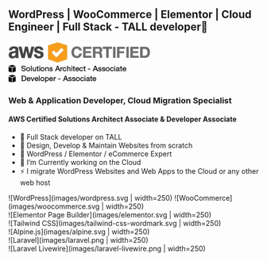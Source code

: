 
## WordPress | WooCommerce | Elementor | Cloud Engineer | Full Stack - TALL developer👋

![AWS Certified](images/AWS_Certified_Logo_SAA_294x230_Color.jpg)  
![Solutions Architect - Associate](images/AWS_Certified_Tag__SAA_294x230-Black.jpg)  
![Developer - Associate](images/AWS_Certified_Tag__DVA_294x230-Black.jpg)  
 
### Web & Application Developer, Cloud Migration Specialist
#### AWS Certified Solutions Architect Associate & Developer Associate 

- 🔭 Full Stack developer on TALL
- 🔭 Design, Develop & Maintain Websites from scratch
- 🌱 WordPress / Elementor / eCommerce Expert
- 🔭 I’m Currently working on the Cloud
- ⚡ I migrate WordPress Websites and Web Apps to the Cloud or any other web host

![WordPress](images/wordpress.svg | width=250) 
![WooCommerce](images/woocommerce.svg | width=250)  
![Elementor Page Builder](images/elementor.svg | width=250)  
![Tailwind CSS](images/tailwind-css-wordmark.svg | width=250)  
![Alpine.js](images/alpine.svg | width=250)  
![Laravel](images/laravel.png | width=250)  
![Laravel Livewire](images/laravel-livewire.png | width=250)  

<!--
**salmanjaveed/salmanjaveed** is a ✨ _special_ ✨ repository because its `README.md` (this file) appears on your GitHub profile.

Here are some ideas to get you started:

- 🔭 I’m Currently working on .
- 🌱 I’m currently learning React.js
- 👯 I’m looking to collaborate on ...
- 🤔 I’m looking for help with ...
- 💬 Ask me about ...
- 📫 How to reach me: ...
- 😄 Pronouns: ...
- ⚡ Fun fact: ...
-->
